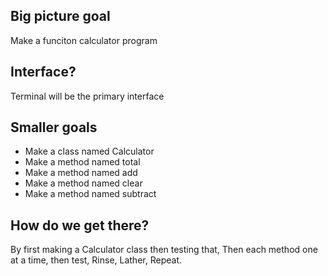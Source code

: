 ## Big picture goal

Make a funciton calculator program

## Interface?

Terminal will be the primary interface

## Smaller goals

* Make a class named Calculator
* Make a method named total
* Make a method named add
* Make a method named clear
* Make a method named subtract

## How do we get there?

By first making a Calculator class then testing that,
Then each method one at a time, then test,
Rinse, Lather, Repeat.
